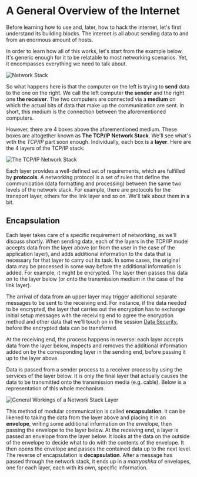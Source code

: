 # A General Overview of the Internet

Before learning how to use and, later, how to hack the internet, let's first understand its building blocks.
The internet is all about sending data to and from an enormous amount of hosts.

In order to learn how all of this works, let's start from the example below.
It's generic enough for it to be relatable to most networking scenarios.
Yet, it encompasses everything we need to talk about.

![Network Stack](../media/network_stack.png)

So what happens here is that the computer on the left is trying to **send** data to the one on the right.
We call the left computer **the sender** and the right one **the receiver**.
The two computers are connected via a **medium** on which the actual bits of data that make up the communication are sent.
In short, this medium is the connection between the aforementioned computers.

However, there are 4 boxes above the aforementioned medium.
These boxes are altogether known as **The TCP/IP Network Stack**.
We'll see what's with the *TCP/IP* part soon enough.
Individually, each box is a **layer**.
Here are the 4 layers of the TCP/IP stack:

![The TCP/IP Network Stack](../media/tcp_ip_network_stack.svg)

Each layer provides a well-defined set of requirements, which are fulfilled by **protocols**.
A networking protocol is a set of rules that define the communication (data formatting and processing) between the same two levels of the network stack.
For example, there are protocols for the transport layer, others for the link layer and so on.
We'll talk about them in a bit.

## Encapsulation

Each layer takes care of a specific requirement of networking, as we'll discuss shortly.
When sending data, each of the layers in the TCP/IP model accepts data from the layer above (or from the user in the case of the application layer), and adds additional information to the data that is necessary for that layer to carry out its task.
In some cases, the original data may be processed in some way before the additional information is added.
For example, it might be encrypted.
The layer then passes this data on to the layer below (or onto the transmission medium in the case of the link layer).

The arrival of data from an upper layer may trigger additional separate messages to be sent to the receiving end.
For instance, if the data needed to be encrypted, the layer that carries out the encryption has to exchange initial setup messages with the receiving end to agree the encryption method and other data that we'll touch on in the session [Data Security](../data-security), before the encrypted data can be transferred.

At the receiving end, the process happens in reverse: each layer accepts data from the layer below, inspects and removes the additional information added on by the corresponding layer in the sending end, before passing it up to the layer above.

Data is passed from a sender process to a receiver process by using the services of the layer below.
It is only the final layer that actually causes the data to be transmitted onto the transmission media (e.g. cable).
Below is a representation of this whole mechanism.

![General Workings of a Network Stack Layer](../media/network_layers.png)

This method of modular communication is called **encapsulation**.
It can be likened to taking the data from the layer above and placing it in an **envelope**, writing some additional information on the envelope, then passing the envelope to the layer below.
At the receiving end, a layer is passed an envelope from the layer below.
It looks at the data on the outside of the envelope to decide what to do with the contents of the envelope.
It then opens the envelope and passes the contained data up to the next level.
The reverse of encapsulation is **decapsulation**.
After a message has passed through the network stack, it ends up in a *matryoshka* of envelopes, one for each layer, each with its own, specific information.
